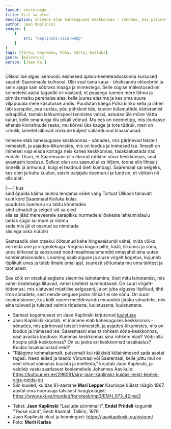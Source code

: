 ```yaml
---
layout: story-page
title: Siit sa oled
description: Inimene elab kahesuguses keskkonnas - sõnades, mis pärinevad teistelt inimestelt, ja asjades-liikumistes, mis on loodus ja inimesed ise.
author: Jaan Kaplinski
images: [
    {
        src: "kaplinski-siin.webp"
    }
]
tags: [Tartu, Saaremaa, Püha, Vätta, Kailuka]
genre: [mälestus]
person: [Jaan Ka.]
---
```


<!-- # {{$doc.title}} -->
 
Ülikool ise algas isemoodi: esimesed ajaloo-keeleteaduskonna kursused saadeti Saaremaale kolhoosi. Olin seal üsna kaua - üheksanda oktoobrini ja selle ajaga sain sõbraks maaga ja inimestega. Selle sügise mälestused on kolmeteist aasta tagantki nii vastsed, et peaaegu tunnen mere lõhna ja pirnide maiku perenaise aias, kelle juures elasime ja kes oma suure viljapuuaia meie käsutusse andis. Puudutan käega Püha kiriku kella ja lähen läbi sarapike, pea kuklas, põu pähkleid täis, kuulen külamuttide kädistamist odrapõllul, tantsin lahkumispeol tennistes valssi, astudes üle mõne Vätta kaluri, kelle omanurga õlu pikali võtnud. Mu ees on neemetipp, mis lõunasse aheneb kivirahnude reaks, mu kõrval üks kauge ja tore tüdruk, meri on rahulik, lainetel ulbivad võrkude küljest vallandunud klaasmunad.

Inimene elab kahesuguses keskkonnas - sõnades, mis pärinevad teistelt inimestelt, ja asjades-liikumistes, mis on loodus ja inimesed ise. Ilmselt on inimesel vaja elada korraga neis kahes keskkonnas, tasakaalustada nad endale. Usun, et Saaremaani olin elanud rohkem sõna-keskkonnas, seal avastasin looduse. Sellest olen aru saanud alles hiljem, toona olin lihtsalt õnnelik ja armunud, kuigi ei teadnud õieti kumbagi. Saaremaal sai selgeks, kes olen ja kuhu kuulun, seisin paljajalu õuemurul ja tundsin, et võiksin nii olla alati.

[---] kus \
said õppida käima laulma lendama väike vang Tartust Ülikooli tänavalt \
kuni kord Saaremaal Kailuka külas \
puudutas õuemuru su taldu kõnetades \
sind sõnatult ja selgelt siit sa oled \
siia sa jääd mereveerele sarapikku nurmedele lõokeste lahkumislaulu \
laotas sügis su mure ja rõõmu \
seda mis jäi ei osanud sa nimetada \
siis ega oska nüüdki

Sestsaadik olen otsekui õõtsunud kahe hingeseisundi vahel, mida võiks võrrelda une ja virgeolekuga. Virgena kogun pilte, hääli, liikumisi ja sõnu, unes tiirlevad ja seostuvad need maailmaelemendid omavahel aina uutes kombinatsioonides. Looming saab alguse ja aluse virgelt kogetus, kujuneb lõplikult unes ja tuleb ilmale omal ajal, suuresti sõltumata mu oma tahtest ja taotlusest.

See kõik on otsekui aeglane sisemine lainetamine, õieti mitu lainetamist, mis vahel üksteisega liituvad, vahel üksteist summutavad. On suuri virgelt-tõdemusi, mis ulatuvad müstilise selguseni, ja on juba alguses lõplikud, tihti ilma sõnadeta, sest nende selguse jaoks lihtsalt ei ole sõnu. On suuri inspiratsioone, kus kõik varem meeldevarutu muundub järsku sõnadeks, mis aina tulevad ja tulevad valmis ridadena, luuletusena, luuletustena.


<story-author :author="author"></story-author>

<details-wrapper summary="Mis mõtted tekkisid?"> 

- Samast kogemusest on Jaan Kaplinski kirjutanud <a href="#">luuletuse</a>
- Jaan Kaplinski kirjutab, et inimene elab kahesuguses keskkonnas - sõnades, mis pärinevad teistelt inimestelt, ja asjades-liikumistes, mis on loodus ja inimesed ise. Saaremaani elas ta rohkem sõna-keskkonnas, seal avastas looduse. Kummas keskkonnas sina rohkem elad? Võib-olla hoopis pildi-keskkonnas? On su jaoks eri keskkonnad tasakaalus? Kuidas tasakaalustad neid?
- “Räägime kohmakamalt, puisemalt kui rääkisid külainimesed sada aastat tagasi. Need eided ja taadid Võrumaal või Saaremaal, kelle juttu mul on veel olnud võimalus kuulata ja imetleda,” kirjutab Jaan Kaplinski, ja vaidleb vastu saarlasest keelemehele Johannes Aavikule: https://kultuur.err.ee/296091/sirp-jaan-kaplinski-kuidas-eesti-keeles-oige-oelda-on
- Siin kuuled, kuidas 81-aastane **Mari Lepper** Kaunispe külast räägib 1967. aastal oma noorusaja talvisest haugipüügist: https://www.eki.ee/murded/fonoteek/mp3/EMH_973_42.mp3


</details-wrapper>



<details-wrapper summary="Allikas" class="text-sm" icon="icon-park-outline:document-folder">

- Tekst: **Jaan Kaplinski** “Laulude sünnimailt”, **Endel Priideli** kogumik “Teose sünd”, Eesti Raamat, Tallinn, 1976
- Jaan Kaplinski elust ja loomingust: https://jaankaplinski.eu/visioon/
- Foto: **Merit Karise**

</details-wrapper>
